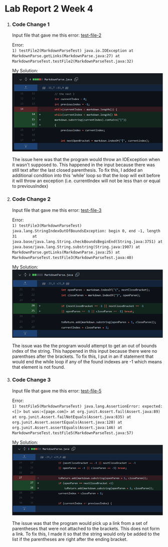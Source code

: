 
# Lab Report 2 Week 4

1. ### Code Change 1
    Input file that gave me this error: [test-file-2](https://github.com/yih365/markdown-parse/blob/main/test-file-2.md)  

    Error:  
        ```1) testFile2(MarkdownParseTest)
        java.io.IOException
                at MarkdownParse.getLinks(MarkdownParse.java:27)
                at MarkdownParseTest.testFile2(MarkdownParseTest.java:32)```

   My Solution:  
   ![image](Lab2Images/solution1.png)

   The issue here was that the program would throw an IOException when it wasn't supposed to. This happened in the input because there was still text after the last closed parenthesis. To fix this, I added an additional condition into this 'while' loop so that the loop will exit before it will throw an exception (i.e. currentIndex will not be less than or equal to previousIndex)
  
2. ### Code Change 2
    Input file that gave me this error: [test-file-3](https://github.com/yih365/markdown-parse/blob/main/test-file-3.md)  

    Error:  
        ```1) testFile3(MarkdownParseTest)
java.lang.StringIndexOutOfBoundsException: begin 0, end -1, length 31      
        at java.base/java.lang.String.checkBoundsBeginEnd(String.java:3751)
        at java.base/java.lang.String.substring(String.java:1907)
        at MarkdownParse.getLinks(MarkdownParse.java:25)
        at MarkdownParseTest.testFile3(MarkdownParseTest.java:40)
        ```  

    My Solution:  
    ![image](Lab2Images/solution2.png)  

    The issue was the the program would attempt to get an out of bounds index of the string. This happened in this input because there were no parenthses after the brackets. To fix this, I put in an if statement that would end the while loop if any of the found indexes are -1 which means that element is not found.

3. ### Code Change 3
    Input file that gave me this error: [test-file-5](https://github.com/yih365/markdown-parse/blob/main/test-file-5.md) 

    Error:  
        ```1) testFile5(MarkdownParseTest)
        java.lang.AssertionError: expected:<[]> but was:<[page.com]>
                at org.junit.Assert.fail(Assert.java:89)
                at org.junit.Assert.failNotEquals(Assert.java:835)
                at org.junit.Assert.assertEquals(Assert.java:120)
                at org.junit.Assert.assertEquals(Assert.java:146)
                at MarkdownParseTest.testFile5(MarkdownParseTest.java:57)```  

    My Solution:  
    ![image](Lab2Images/solution3.png) 

    The issue was that the program would pick up a link from a set of parentheses that were not attached to the brackets. This does not form a link. To fix this, I made it so that the string would only be added to the list if the parentheses are right after the ending bracket.
